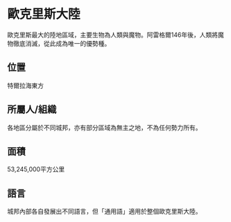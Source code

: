 # 歐克里斯大陸
歐克里斯最大的陸地區域，主要生物為人類與魔物。阿雷格爾146年後，人類將魔物徹底消滅，從此成為唯一的優勢種。
## 位置
特爾拉海東方

## 所屬人/組織
各地區分屬於不同城邦，亦有部分區域為無主之地，不為任何勢力所有。

## 面積
53,245,000平方公里

## 語言
城邦內部各自發展出不同語言，但「通用語」適用於整個歐克里斯大陸。
